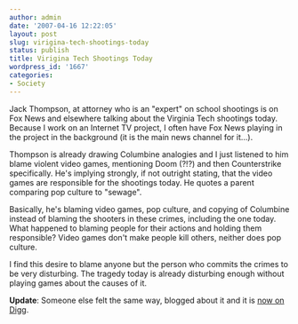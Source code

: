 ```yaml
---
author: admin
date: '2007-04-16 12:22:05'
layout: post
slug: virigina-tech-shootings-today
status: publish
title: Virigina Tech Shootings Today
wordpress_id: '1667'
categories:
- Society
---
```

Jack Thompson, at attorney who is an "expert" on school shootings is on Fox News and elsewhere talking about the Virginia Tech shootings today. Because I work on an Internet TV project, I often have Fox News playing in the project in the background (it is the main news channel for it...).

Thompson is already drawing Columbine analogies and I just listened to him blame violent video games, mentioning Doom (?!?) and then Counterstrike specifically. He's implying strongly, if not outright stating, that the video games are responsible for the shootings today. He quotes a parent comparing pop culture to "sewage".

Basically, he's blaming video games, pop culture, and copying of Columbine instead of blaming the shooters in these crimes, including the one today. What happened to blaming people for their actions and holding them responsible? Video games don't make people kill others, neither does pop culture.

I find this desire to blame anyone but the person who commits the crimes to be very disturbing. The tragedy today is already disturbing enough without playing games about the causes of it.

<strong>Update</strong>: Someone else felt the same way, blogged about it and it is <a href="http://digg.com/gaming_news/Jack_Thompson_Blames_VaTech_Shooting_on_video_games">now on Digg</a>.
